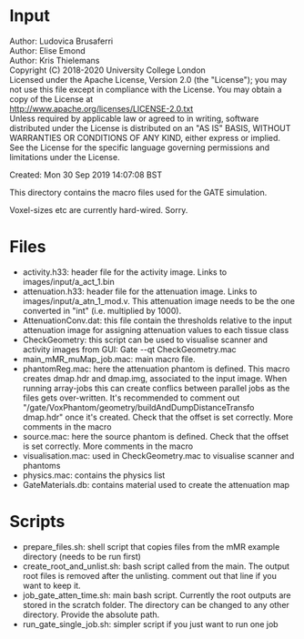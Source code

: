 # Input

Author: Ludovica Brusaferri<br />
Author: Elise Emond<br />
Author: Kris Thielemans<br />
Copyright (C) 2018-2020 University College London<br />
Licensed under the Apache License, Version 2.0 (the "License");
you may not use this file except in compliance with the License.
You may obtain a copy of the License at
<br />
http://www.apache.org/licenses/LICENSE-2.0.txt
<br />
Unless required by applicable law or agreed to in writing, software
distributed under the License is distributed on an "AS IS" BASIS,
WITHOUT WARRANTIES OR CONDITIONS OF ANY KIND, either express or implied.
See the License for the specific language governing permissions and
limitations under the License.

Created:  Mon 30 Sep 2019 14:07:08 BST

This directory contains the macro files used for the GATE simulation.

Voxel-sizes etc are currently hard-wired. Sorry.


Files
=======

* activity.h33: header file for the activity image. Links to images/input/a_act_1.bin
* attenuation.h33: header file for the attenuation image. Links to images/input/a_atn_1_mod.v. This attenuation image needs to be the one converted in "int" (i.e. multiplied by 1000).
* AttenuationConv.dat: this file contain the thresholds relative to the input attenuation image for assigning attenuation values to each tissue class
* CheckGeometry: this script can be used to visualise scanner and activity images from GUI: Gate --qt CheckGeometry.mac
* main_mMR_muMap_job.mac: main macro file.
* phantomReg.mac: here the attenuation phantom is defined. This macro creates dmap.hdr and dmap.img, associated to the input image. When running array-jobs this can create conflics between parallel jobs as the files gets over-written. It's recommended to comment out "/gate/VoxPhantom/geometry/buildAndDumpDistanceTransfo dmap.hdr" once it's created. Check that the offset is set correctly. More comments in the macro
* source.mac: here the source phantom is defined. Check that the offset is set correctly. More comments in the macro
* visualisation.mac: used in CheckGeometry.mac to visualise scanner and phantoms
* physics.mac: contains the physics list
* GateMaterials.db: contains material used to create the attenuation map

Scripts
=======
* prepare_files.sh: shell script that copies files from the mMR example directory (needs to be run first)
* create_root_and_unlist.sh: bash script called from the main. The output root files is removed after the unlisting. comment out that line if you want to keep it.
* job_gate_atten_time.sh: main bash script. Currently the root outputs are stored in the scratch folder. The directory can be changed to any other directory. Provide the absolute path.
* run_gate_single_job.sh: simpler script if you just want to run one job

